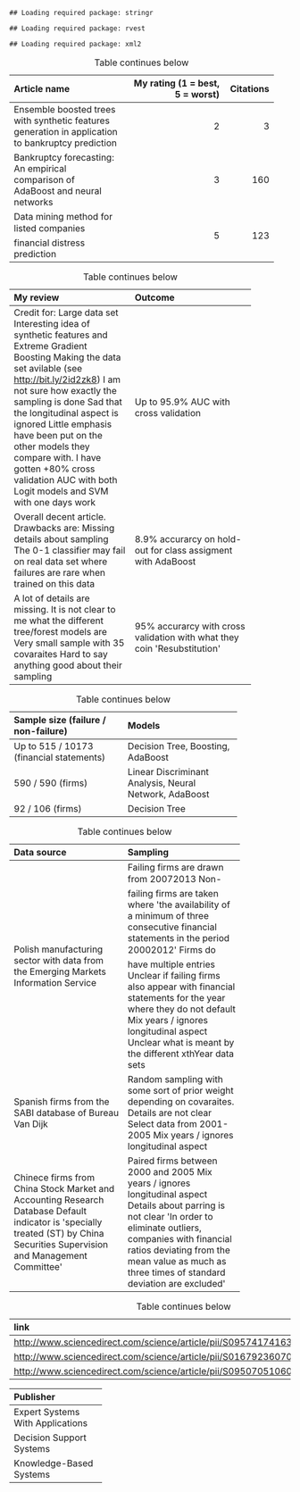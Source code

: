     ## Loading required package: stringr

    ## Loading required package: rvest

    ## Loading required package: xml2

<table style="width:94%;">
<caption>Table continues below</caption>
<colgroup>
<col width="41%" />
<col width="37%" />
<col width="15%" />
</colgroup>
<thead>
<tr class="header">
<th align="left">Article name</th>
<th align="right">My rating (1 = best, 5 = worst)</th>
<th align="right">Citations</th>
</tr>
</thead>
<tbody>
<tr class="odd">
<td align="left">Ensemble boosted trees with synthetic features generation in application to bankruptcy prediction</td>
<td align="right">2</td>
<td align="right">3</td>
</tr>
<tr class="even">
<td align="left">Bankruptcy forecasting: An empirical comparison of AdaBoost and neural networks</td>
<td align="right">3</td>
<td align="right">160</td>
</tr>
<tr class="odd">
<td align="left">Data mining method for listed companies financial distress prediction</td>
<td align="right">5</td>
<td align="right">123</td>
</tr>
</tbody>
</table>

<table style="width:86%;">
<caption>Table continues below</caption>
<colgroup>
<col width="43%" />
<col width="43%" />
</colgroup>
<thead>
<tr class="header">
<th align="left">My review</th>
<th align="left">Outcome</th>
</tr>
</thead>
<tbody>
<tr class="odd">
<td align="left">Credit for: Large data set Interesting idea of synthetic features and Extreme Gradient Boosting Making the data set avilable (see <a href="http://bit.ly/2id2zk8" class="uri">http://bit.ly/2id2zk8</a>) I am not sure how exactly the sampling is done Sad that the longitudinal aspect is ignored Little emphasis have been put on the other models they compare with. I have gotten +80% cross validation AUC with both Logit models and SVM with one days work</td>
<td align="left">Up to 95.9% AUC with cross validation</td>
</tr>
<tr class="even">
<td align="left">Overall decent article. Drawbacks are: Missing details about sampling The 0-1 classifier may fail on real data set where failures are rare when trained on this data</td>
<td align="left">8.9% accurarcy on hold-out for class assigment with AdaBoost</td>
</tr>
<tr class="odd">
<td align="left">A lot of details are missing. It is not clear to me what the different tree/forest models are Very small sample with 35 covaraites Hard to say anything good about their sampling</td>
<td align="left">95% accurarcy with cross validation with what they coin 'Resubstitution'</td>
</tr>
</tbody>
</table>

<table style="width:81%;">
<caption>Table continues below</caption>
<colgroup>
<col width="40%" />
<col width="40%" />
</colgroup>
<thead>
<tr class="header">
<th align="left">Sample size (failure / non-failure)</th>
<th align="left">Models</th>
</tr>
</thead>
<tbody>
<tr class="odd">
<td align="left">Up to 515 / 10173 (financial statements)</td>
<td align="left">Decision Tree, Boosting, AdaBoost</td>
</tr>
<tr class="even">
<td align="left">590 / 590 (firms)</td>
<td align="left">Linear Discriminant Analysis, Neural Network, AdaBoost</td>
</tr>
<tr class="odd">
<td align="left">92 / 106 (firms)</td>
<td align="left">Decision Tree</td>
</tr>
</tbody>
</table>

<table style="width:82%;">
<caption>Table continues below</caption>
<colgroup>
<col width="40%" />
<col width="41%" />
</colgroup>
<thead>
<tr class="header">
<th align="left">Data source</th>
<th align="left">Sampling</th>
</tr>
</thead>
<tbody>
<tr class="odd">
<td align="left">Polish manufacturing sector with data from the Emerging Markets Information Service</td>
<td align="left">Failing firms are drawn from 20072013 Non-failing firms are taken where 'the availability of a minimum of three consecutive financial statements in the period 20002012' Firms do have multiple entries Unclear if failing firms also appear with financial statements for the year where they do not default Mix years / ignores longitudinal aspect Unclear what is meant by the different xthYear data sets</td>
</tr>
<tr class="even">
<td align="left">Spanish firms from the SABI database of Bureau Van Dijk</td>
<td align="left">Random sampling with some sort of prior weight depending on covaraites. Details are not clear Select data from 2001-2005 Mix years / ignores longitudinal aspect</td>
</tr>
<tr class="odd">
<td align="left">Chinece firms from China Stock Market and Accounting Research Database Default indicator is 'specially treated (ST) by China Securities Supervision and Management Committee'</td>
<td align="left">Paired firms between 2000 and 2005 Mix years / ignores longitudinal aspect Details about parring is not clear 'In order to eliminate outliers, companies with financial ratios deviating from the mean value as much as three times of standard deviation are excluded'</td>
</tr>
</tbody>
</table>

<table>
<caption>Table continues below</caption>
<colgroup>
<col width="91%" />
<col width="8%" />
</colgroup>
<thead>
<tr class="header">
<th align="left">link</th>
<th align="right">year</th>
</tr>
</thead>
<tbody>
<tr class="odd">
<td align="left"><a href="http://www.sciencedirect.com/science/article/pii/S0957417416301592" class="uri">http://www.sciencedirect.com/science/article/pii/S0957417416301592</a></td>
<td align="right">2016</td>
</tr>
<tr class="even">
<td align="left"><a href="http://www.sciencedirect.com/science/article/pii/S016792360700214X" class="uri">http://www.sciencedirect.com/science/article/pii/S016792360700214X</a></td>
<td align="right">2008</td>
</tr>
<tr class="odd">
<td align="left"><a href="http://www.sciencedirect.com/science/article/pii/S0950705106001936" class="uri">http://www.sciencedirect.com/science/article/pii/S0950705106001936</a></td>
<td align="right">2008</td>
</tr>
</tbody>
</table>

<table style="width:33%;">
<colgroup>
<col width="33%" />
</colgroup>
<thead>
<tr class="header">
<th align="left">Publisher</th>
</tr>
</thead>
<tbody>
<tr class="odd">
<td align="left">Expert Systems With Applications</td>
</tr>
<tr class="even">
<td align="left">Decision Support Systems</td>
</tr>
<tr class="odd">
<td align="left">Knowledge-Based Systems</td>
</tr>
</tbody>
</table>
